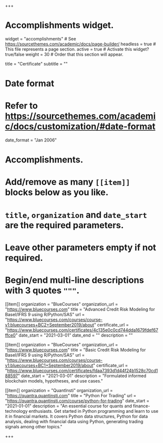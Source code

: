 +++
# Accomplishments widget.
widget = "accomplishments"  # See https://sourcethemes.com/academic/docs/page-builder/
headless = true  # This file represents a page section.
active = true  # Activate this widget? true/false
weight = 30  # Order that this section will appear.

title = "Certificate"
subtitle = ""

# Date format
#   Refer to https://sourcethemes.com/academic/docs/customization/#date-format
date_format = "Jan 2006"

# Accomplishments.
#   Add/remove as many `[[item]]` blocks below as you like.
#   `title`, `organization` and `date_start` are the required parameters.
#   Leave other parameters empty if not required.
#   Begin/end multi-line descriptions with 3 quotes `"""`.

[[item]]
  organization = "BlueCourses"
  organization_url = "https://www.bluecourses.com"
  title = "Advanced Credit Risk Modeling for Basel/IFRS 9 using R/Python/SAS"
  url = "https://www.bluecourses.com/courses/course-v1:bluecourses+BC2+September2019/about"
  certificate_url = "https://www.bluecourses.com/certificates/4c135e0c0cd744dda1679fdef67ffce0"
  date_start = "2021-03-01"
  date_end = ""
  description = ""

[[item]]
  organization = "BlueCourses"
  organization_url = "https://www.bluecourses.com"
  title = "Basic Credit Risk Modeling for Basel/IFRS 9 using R/Python/SAS"
  url = "https://www.bluecourses.com/courses/course-v1:bluecourses+BC1+September2019/about"
  certificate_url = "https://www.bluecourses.com/certificates/fdaa7393d1d44f24b1528c70cd188597"
  date_start = "2021-03-01"
  description = "Formulated informed blockchain models, hypotheses, and use cases."
  
[[item]]
  organization = "QuantInsti"
  organization_url = "https://quantra.quantinsti.com"
  title = "Python For Trading"
  url = "https://quantra.quantinsti.com/course/python-for-trading"
  date_start = "2021-01-01"
  description = "An essential course for quants and finance-technology enthusiasts. Get started in Python programming and learn to use it in financial markets. It covers Python data structures, Python for data analysis, dealing with financial data using Python, generating trading signals among other topics."

+++
